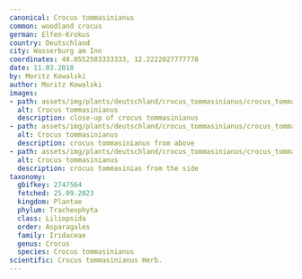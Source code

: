 ```yaml
---
canonical: Crocus tommasinianus
common: woodland crocus
german: Elfen-Krokus
country: Deutschland
city: Wasserburg am Inn
coordinates: 48.0552583333333, 12.2222027777778
date: 11.03.2018
by: Moritz Kowalski
author: Moritz Kowalski
images:
- path: assets/img/plants/deutschland/crocus_tommasinianus/crocus_tommasinianus_1.jpg
  alt: Crocus tommasinianus
  description: close-up of crocus tommasinianus
- path: assets/img/plants/deutschland/crocus_tommasinianus/crocus_tommasinianus_2.jpg
  alt: Crocus tommasinianus
  description: crocus tommasinianus from above
- path: assets/img/plants/deutschland/crocus_tommasinianus/crocus_tommasinianus_3.jpg
  alt: Crocus tommasinianus
  description: crocus tommasinias from the side
taxonomy:
  gbifkey: 2747564
  fetched: 25.09.2023
  kingdom: Plantae
  phylum: Tracheophyta
  class: Liliopsida
  order: Asparagales
  family: Iridaceae
  genus: Crocus
  species: Crocus tommasinianus
scientific: Crocus tommasinianus Herb.
---
```

